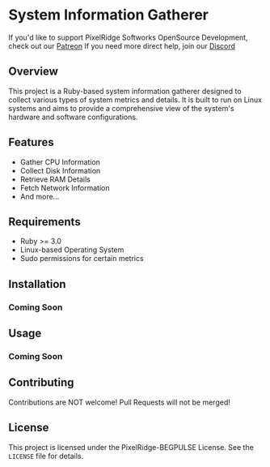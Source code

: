 # System Information Gatherer
If you'd like to support PixelRidge Softworks OpenSource Development, check out our [Patreon](https://patreon.com/PixelRidgeSoftworksOSP)
If you need more direct help, join our [Discord](https://discord.pixelridgesoftworks.com)

## Overview

This project is a Ruby-based system information gatherer designed to collect various types of system metrics and details. It is built to run on Linux systems and aims to provide a comprehensive view of the system's hardware and software configurations.

## Features

- Gather CPU Information
- Collect Disk Information
- Retrieve RAM Details
- Fetch Network Information
- And more...

## Requirements

- Ruby >= 3.0
- Linux-based Operating System
- Sudo permissions for certain metrics

## Installation

### Coming Soon

## Usage

### Coming Soon

## Contributing

Contributions are NOT welcome! Pull Requests will not be merged!

## License

This project is licensed under the PixelRidge-BEGPULSE License. See the `LICENSE` file for details.
